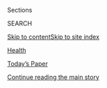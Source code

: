 <div id="app">

<div>

<div class="NYTAppHideMasthead css-zz1s19 e1suatyy0">

<div class="section css-ui9rw0 e1suatyy2">

<div class="css-11hrj97 er09x8g0">

<div class="css-6n7j50">

</div>

<span class="css-1dv1kvn">Sections</span>

<div class="css-10488qs">

<span class="css-1dv1kvn">SEARCH</span>

</div>

[Skip to content](#site-content)[Skip to site
index](#site-index)

</div>

<div id="masthead-section-label" class="css-1fnb9ct eaxe0e00">

[Health](https://www.nytimes3xbfgragh.onion/section/health)

</div>

<div class="css-10698na e1huz5gh0">

</div>

</div>

<div id="masthead-bar-one" class="section hasLinks css-15hmgas e1csuq9d3">

<div class="css-uqyvli e1csuq9d0">

</div>

<div class="css-1uqjmks e1csuq9d1">

</div>

<div class="css-9e9ivx">

[](https://myaccount.nytimes3xbfgragh.onion/auth/login?response_type=cookie&client_id=vi)

</div>

<div class="css-1bvtpon e1csuq9d2">

[Today’s Paper](https://www.nytimes3xbfgragh.onion/section/todayspaper)

</div>

</div>

</div>

</div>

<div data-aria-hidden="false">

<div id="site-content" data-role="main">

<div id="top-wrapper" class="css-15p45cc eaca97t0" type="top">

<div id="top-slug" class="css-19x0jxb eaca97t1" hidden="">

Advertisement

</div>

[Continue reading the main
story](#after-top)

<div class="ad top-wrapper" style="text-align:center;height:100%;display:block;min-height:90px">

<div id="top" class="place-ad" data-position="top" data-size-key="top">

</div>

</div>

<div id="after-top">

</div>

</div>

<div id="collection-health" class="section css-15h4p1b e9abtgs0">

<div class="css-1j21atc e1svk9qx1">

<div class="css-fmiefx e1svk9qx2">

<div class="css-1hk7r2m eu54l5x0">

<div id="sponsor-wrapper" class="css-7a1pgi eaca97t0" type="sponsor" hidden="">

<div id="sponsor-slug" class="css-1l4mleb eaca97t1" hidden="">

Supported by

</div>

[Continue reading the main
story](#after-sponsor)

<div id="sponsor" class="ad sponsor-wrapper" style="text-align:left;height:100%;display:block">

</div>

<div id="after-sponsor">

</div>

</div>

</div>

</div>

<div class="css-nfcc9b e1svk9qx3">

<div class="css-vl9dhg e1svk9qx5">

<div class="css-1nrhkj6 e1svk9qx6">

# Health

<div class="follow-button-placeholder" data-collection-id="">

</div>

</div>

</div>

</div>

</div>

1.  [Health Policy](/section/health/policy)
2.  [Global Health](/column/global-health)
3.  [The New Old Age](/column/the-new-old-age)
4.  [Science](/section/science)
5.  [Well](/section/well/)
6.  [Coronavirus
Outbreak](/news-event/coronavirus)

<div class="css-4svvz1 ekkqrpp0">

<div id="collection-highlights-container" class="section css-18l1u7x e46isfb1">

<div class="template-1 css-gfgt40 ekkqrpp1">

## Highlights

1.  ![<span class="css-kvjpws e1oaj3zl2"><span class="css-1dv1kvn">Credit</span>Meghan
    Dhaliwal for The New York
    Times</span>](https://static01.graylady3jvrrxbe.onion/images/2020/08/04/science/00VIRUS-GLOBAL4/merlin_174091218_11f51e9c-944b-4062-b5fd-9a77638d983f-jumbo.jpg)
    
    <div class="css-gjijuv">
    
    ### GLOBAL HEALTH
    
    ## [‘The Biggest Monster’ Is Spreading. And It’s Not the Coronavirus.](/2020/08/03/health/coronavirus-tuberculosis-aids-malaria.html)
    
    Tuberculosis kills 1.5 million people each year. Lockdowns and
    supply-chain disruptions threaten progress against the disease as
    well as H.I.V. and
    malaria.
    
    <span class="css-me3p27"></span><span class="css-1dydysp e4e4i5l3"></span><span class="css-9voj2j">By
    <span class="css-1baulvz last-byline" itemprop="name">Apoorva
    Mandavilli</span></span>
    
    </div>

2.  ![<span class="css-1nk1g0h e1oaj3zl2"><span class="css-1dv1kvn">Credit</span>Callaghan
    O'Hare for The New York
    Times</span>](https://static01.graylady3jvrrxbe.onion/images/2020/07/23/science/00VIRUS-TELEHEALTH1/00VIRUS-TELEHEALTH1-videoLarge-v2.jpg)
    
    <div class="css-10wtrbd">
    
    ## [Is Telemedicine Here to Stay?](/2020/08/03/health/covid-telemedicine-congress.html)
    
    The answer largely depends on whether Medicare and private health
    insurers will adequately cover virtual doctor visits once
    coronavirus outbreaks
    subside.
    
    <span class="css-me3p27"></span><span class="css-1dydysp e4e4i5l3"></span><span class="css-9voj2j">By
    <span class="css-1baulvz last-byline" itemprop="name">Reed
    Abelson</span></span>
    
    </div>

3.  ![<span class="css-1nk1g0h e1oaj3zl2"><span class="css-1dv1kvn">Credit</span>Sean
    Gallup/Getty
    Images</span>](https://static01.graylady3jvrrxbe.onion/images/2020/08/03/science/03DEMENTIA-DECLINE/03DEMENTIA-DECLINE-videoLarge.jpg)
    
    <div class="css-10wtrbd">
    
    ## [Dementia on the Retreat in the U.S. and Europe](/2020/08/03/health/alzheimers-dementia-rates.html)
    
    Rates of dementia have steadily fallen over the past 25 years, a new
    study finds. But the disease is increasingly common in some parts of
    the
    world.
    
    <span class="css-me3p27"></span><span class="css-1dydysp e4e4i5l3"></span><span class="css-9voj2j">By
    <span class="css-1baulvz last-byline" itemprop="name">Gina
    Kolata</span></span>
    
    </div>

4.  ![<span class="css-1nk1g0h e1oaj3zl2"><span class="css-1dv1kvn">Credit</span>Evan
    Vucci/Associated
    Press</span>](https://static01.graylady3jvrrxbe.onion/images/2020/08/02/science/02virus-health/merlin_175125270_9d6d3346-1690-42d2-ae22-9034fc49dbd5-videoLarge.jpg)
    
    <div class="css-10wtrbd">
    
    ## [Birx Says U.S. Epidemic Is in a ‘New Phase’](/2020/08/02/health/dr-birx-coronavirus-phase.html)
    
    She and other top health officials in the Trump administration warn
    states of a deepening spread of the coronavirus, in both rural and
    urban
    areas.
    
    <span class="css-me3p27"></span><span class="css-1dydysp e4e4i5l3"></span><span class="css-9voj2j">By
    <span class="css-1baulvz last-byline" itemprop="name">Benedict
    Carey</span></span>
    
    </div>

</div>

<div class="css-1xdhyk6 e46isfb0">

<div class="css-zk12ih ef6si7p0">

1.  ![<span class="css-1hhnwbi e1oaj3zl2"><span class="css-1dv1kvn">Credit</span>Thomas
    Barwick/Getty
    Images</span>](https://static01.graylady3jvrrxbe.onion/images/2020/07/31/science/31virus-camp01/merlin_173213445_1b4f2c23-3cd1-4419-95a4-4ce2d53fc649-videoLarge.jpg)
    
    <div class="css-10wtrbd">
    
    ## [The Coronavirus Infected Hundreds at a Georgia Summer Camp](/2020/07/31/health/coronavirus-children-camp.html)
    
    The camp took precautions but did not require campers to wear masks,
    the C.D.C. reported. Singing and cheering may have helped spread the
    virus.
    
    <span class="css-me3p27"></span><span class="css-1dydysp e4e4i5l3"></span><span class="css-9voj2j">By
    <span class="css-1baulvz last-byline" itemprop="name">Roni Caryn
    Rabin</span></span>
    
    </div>

2.  ![<span class="css-1hhnwbi e1oaj3zl2"><span class="css-1dv1kvn">Credit</span>Lynne
    Sladky/Associated
    Press</span>](https://static01.graylady3jvrrxbe.onion/images/2020/07/28/science/28VIRUS-TRACE3/28VIRUS-TRACE3-videoLarge.jpg)
    
    <div class="css-10wtrbd">
    
    ## [Contact Tracing Is Failing in Many States. Here’s Why.](/2020/07/31/health/covid-contact-tracing-tests.html)
    
    Inadequate testing and protracted delays in producing results have
    crippled tracking and hampered efforts to contain major
    outbreaks.
    
    <span class="css-me3p27"></span><span class="css-1dydysp e4e4i5l3"></span><span class="css-9voj2j">By
    <span class="css-1baulvz" itemprop="name">Jennifer Steinhauer</span>
    and <span class="css-1baulvz last-byline" itemprop="name">Abby
    Goodnough</span></span>
    
    </div>

3.  ### The New Old Age
    
    ![<span class="css-1hhnwbi e1oaj3zl2"><span class="css-1dv1kvn">Credit</span>Mike
    Belleme for The New York
    Times</span>](https://static01.graylady3jvrrxbe.onion/images/2020/08/04/science/31SCI-SPAN/31SCI-SPAN-videoLarge.jpg)
    
    <div class="css-10wtrbd">
    
    ## [Should Youth Come First in Coronavirus Care?](/2020/07/31/health/coronavirus-ethics-rationing-elderly.html)
    
    If medical rationing becomes necessary, some older adults are
    prepared to step aside. But many have the opposite concern: that
    they will be arbitrarily sent to the rear of the
    line.
    
    <span class="css-me3p27"></span><span class="css-1dydysp e4e4i5l3"></span><span class="css-9voj2j">By
    <span class="css-1baulvz last-byline" itemprop="name">Paula
    Span</span></span>
    
    </div>

4.  ![<span class="css-1hhnwbi e1oaj3zl2"><span class="css-1dv1kvn">Credit</span>Behrouz
    Mehri/Agence France-Presse — Getty
    Images</span>](https://static01.graylady3jvrrxbe.onion/images/2020/07/27/science/00VIRUS-DIAMOND1/00VIRUS-DIAMOND1-videoLarge.jpg)
    
    <div class="css-10wtrbd">
    
    ## [Aboard the Diamond Princess, a Case Study in Aerosol Transmission](/2020/07/30/health/diamond-princess-coronavirus-aerosol.html)
    
    A computer model of the cruise-ship outbreak found that the virus
    spread most readily in microscopic droplets light enough to linger
    in the
    air.
    
    <span class="css-me3p27"></span><span class="css-1dydysp e4e4i5l3"></span><span class="css-9voj2j">By
    <span class="css-1baulvz" itemprop="name">Benedict Carey</span> and
    <span class="css-1baulvz last-byline" itemprop="name">James
    Glanz</span></span>
    
    </div>

5.  ![<span class="css-1hhnwbi e1oaj3zl2"><span class="css-1dv1kvn">Credit</span>Mario
    Tama/Getty
    Images</span>](https://static01.graylady3jvrrxbe.onion/images/2020/08/01/science/30VIRUS-CHILDREN1/30VIRUS-CHILDREN1-videoLarge.jpg)
    
    <div class="css-10wtrbd">
    
    ## [Children May Carry Coronavirus at High Levels, Study Finds](/2020/07/30/health/coronavirus-children.html)
    
    The research does not prove that infected children are contagious,
    but it should influence the debate about reopening schools, some
    experts
    said.
    
    <span class="css-me3p27"></span><span class="css-1dydysp e4e4i5l3"></span><span class="css-9voj2j">By
    <span class="css-1baulvz last-byline" itemprop="name">Apoorva
    Mandavilli</span></span>
    
    </div>

</div>

</div>

</div>

<div id="mid1-wrapper" class="css-1mn4oms eaca97t0" type="rank">

<div id="mid1-slug" class="css-1tag3rd eaca97t1">

Advertisement

</div>

[Continue reading the main
story](#after-mid1)

<div id="mid1" class="ad mid1-wrapper" style="text-align:center;height:100%;display:block">

</div>

<div id="after-mid1">

</div>

</div>

<div class="section 5-band css-jhqenn ep7jkp60">

## [From Well](/section/well)

[More in From Well
    »](/section/well)

1.  ![<span class="css-1hhnwbi e1oaj3zl2"><span class="css-1dv1kvn">Credit</span>Gracia
    Lam</span>](https://static01.graylady3jvrrxbe.onion/images/2020/08/04/science/03BRODY-STRANGERS-illo/03BRODY-STRANGERS-illo-videoLarge.jpg)
    
    <div class="css-10wtrbd">
    
    ## [The Benefits of Talking to Strangers](/2020/08/03/well/family/the-benefits-of-talking-to-strangers.html)
    
    Casual connections with people we encounter in the course of daily
    life can give us the sense of belonging to a
    community.
    
    <span class="css-me3p27"></span><span class="css-1dydysp e4e4i5l3"></span><span class="css-9voj2j">By
    <span class="css-1baulvz last-byline" itemprop="name">Jane E.
    Brody</span></span>
    
    </div>

2.  ![<span class="css-1hhnwbi e1oaj3zl2"><span class="css-1dv1kvn">Credit</span>Hana
    Asano for The New York
    Times</span>](https://static01.graylady3jvrrxbe.onion/images/2020/08/04/well/physed-runner/physed-runner-videoLarge-v2.jpg)
    
    <div class="css-10wtrbd">
    
    ## [Is Your Blood Sugar Undermining Your Workouts?](/2020/07/29/well/move/blood-sugar-diet-foods-workouts-exercise-muscles.html)
    
    Eating a diet high in sugar and processed foods could dent our
    long-term health in part by changing how well our bodies respond to
    exercise.
    
    <span class="css-me3p27"></span><span class="css-1dydysp e4e4i5l3"></span><span class="css-9voj2j">By
    <span class="css-1baulvz last-byline" itemprop="name">Gretchen
    Reynolds</span></span>
    
    </div>

3.  ![<span class="css-1hhnwbi e1oaj3zl2"><span class="css-1dv1kvn">Credit</span>Getty
    Images</span>](https://static01.graylady3jvrrxbe.onion/images/2020/08/03/well/03klass-summer/03klass-summer-videoLarge.jpg)
    
    <div class="css-10wtrbd">
    
    ## [In This Pandemic Summer, Don’t Forget About Kids’ Other Risks](/2020/08/03/well/family/children-summer-safety.html)
    
    Reinforcing summer safety with some of the special twists and
    dangers of this dangerous and twisty
    time.
    
    <span class="css-me3p27"></span><span class="css-1dydysp e4e4i5l3"></span><span class="css-9voj2j">By
    <span class="css-1baulvz last-byline" itemprop="name">Perri Klass,
    M.D.</span></span>
    
    </div>

4.  ![<span class="css-1hhnwbi e1oaj3zl2"><span class="css-1dv1kvn">Credit</span>Gracia
    Lam</span>](https://static01.graylady3jvrrxbe.onion/images/2020/07/28/science/WEL-BRODY-YOUTHEATINGDISORDER/WEL-BRODY-YOUTHEATINGDISORDER-videoLarge.jpg)
    
    <div class="css-10wtrbd">
    
    ## [Weekly Health Quiz: Covid, Weight Gain and Intermittent Fasting](/interactive/2020/07/31/well/live/31healthquiz-07312020.html)
    
    Test your knowledge of this week’s health
    news.
    
    <span class="css-me3p27"></span><span class="css-1dydysp e4e4i5l3"></span><span class="css-9voj2j">By
    <span class="css-1baulvz last-byline" itemprop="name">Toby
    Bilanow</span></span>
    
    </div>

5.  ![<span class="css-1hhnwbi e1oaj3zl2"><span class="css-1dv1kvn">Credit</span>Furze
    Chan</span>](https://static01.graylady3jvrrxbe.onion/images/2020/07/22/multimedia/00well-loneliness/00well-loneliness-videoLarge.jpg)
    
    <div class="css-10wtrbd">
    
    ## [Pandemic Loneliness in Late Life](/2020/07/30/well/mind/pandemic-loneliness-in-late-life.html)
    
    Many seniors comply with the physical distancing and stay-at-home
    orders, even as we understand that social isolation generates the
    lethal byproducts of
    loneliness.
    
    <span class="css-me3p27"></span><span class="css-1dydysp e4e4i5l3"></span><span class="css-9voj2j">By
    <span class="css-1baulvz last-byline" itemprop="name">Susan
    Gubar</span></span>
    
    </div>

</div>

<div class="section 5-band css-jhqenn ep7jkp60">

## [The Coronavirus Outbreak](/news-event/coronavirus)

[More in The Coronavirus Outbreak
    »](/news-event/coronavirus)

1.  ![<span class="css-1hhnwbi e1oaj3zl2"><span class="css-1dv1kvn">Credit</span>Emily
    Kask for The New York
    Times</span>](https://static01.graylady3jvrrxbe.onion/images/2020/07/31/us/00virus-collegeprep01/merlin_175178988_969779f2-30fe-46fa-bc7f-fa9c7a176a5c-videoLarge.jpg)
    
    <div class="css-10wtrbd">
    
    ## [Covid Tests and Quarantines: Colleges Brace for an Uncertain Fall](/2020/08/02/us/covid-college-reopening.html)
    
    Colleges are racing to reconfigure dorms, expand testing programs
    and establish detailed social distancing rules. And then, what to do
    about
    sex?
    
    <span class="css-me3p27"></span><span class="css-1dydysp e4e4i5l3"></span><span class="css-9voj2j">By
    <span class="css-1baulvz" itemprop="name">Anemona Hartocollis</span>
    and <span class="css-1baulvz last-byline" itemprop="name">Shawn
    Hubler</span></span>
    
    </div>

2.  ![<span class="css-1hhnwbi e1oaj3zl2"><span class="css-1dv1kvn">Credit</span>September
    Dawn Bottoms/The New York
    Times</span>](https://static01.graylady3jvrrxbe.onion/images/2020/08/03/business/03up-virus-bills/03up-virus-bills-videoLarge-v2.jpg)
    
    <div class="css-10wtrbd">
    
    ## [A Hospital Forgot to Bill Her Coronavirus Test. It Cost Her $1,980.](/2020/08/03/upshot/nj-coronavirus-medical-bill.html)
    
    Send us your medical bills. We’ll use them to investigate hospital
    and doctor billing
    practices.
    
    <span class="css-me3p27"></span><span class="css-1dydysp e4e4i5l3"></span><span class="css-9voj2j">By
    <span class="css-1baulvz last-byline" itemprop="name">Sarah
    Kliff</span></span>
    
    </div>

3.  ![<span class="css-1hhnwbi e1oaj3zl2"><span class="css-1dv1kvn">Credit</span>Callaghan
    O'Hare for The New York
    Times</span>](https://static01.graylady3jvrrxbe.onion/images/2020/07/23/science/00VIRUS-TELEHEALTH1/00VIRUS-TELEHEALTH1-videoLarge-v2.jpg)
    
    <div class="css-10wtrbd">
    
    ## [Is Telemedicine Here to Stay?](/2020/08/03/health/covid-telemedicine-congress.html)
    
    The answer largely depends on whether Medicare and private health
    insurers will adequately cover virtual doctor visits once
    coronavirus outbreaks
    subside.
    
    <span class="css-me3p27"></span><span class="css-1dydysp e4e4i5l3"></span><span class="css-9voj2j">By
    <span class="css-1baulvz last-byline" itemprop="name">Reed
    Abelson</span></span>
    
    </div>

4.  ![<span class="css-1hhnwbi e1oaj3zl2"><span class="css-1dv1kvn">Credit</span>Mike
    Belleme for The New York
    Times</span>](https://static01.graylady3jvrrxbe.onion/images/2020/08/04/science/31SCI-SPAN/31SCI-SPAN-videoLarge.jpg)
    
    <div class="css-10wtrbd">
    
    ## [Should Youth Come First in Coronavirus Care?](/2020/07/31/health/coronavirus-ethics-rationing-elderly.html)
    
    If medical rationing becomes necessary, some older adults are
    prepared to step aside. But many have the opposite concern: that
    they will be arbitrarily sent to the rear of the
    line.
    
    <span class="css-me3p27"></span><span class="css-1dydysp e4e4i5l3"></span><span class="css-9voj2j">By
    <span class="css-1baulvz last-byline" itemprop="name">Paula
    Span</span></span>
    
    </div>

5.  ![<span class="css-1hhnwbi e1oaj3zl2"><span class="css-1dv1kvn">Credit</span>James
    Steinberg</span>](https://static01.graylady3jvrrxbe.onion/images/2020/08/04/science/04BAYES-illo/04BAYES-illo-videoLarge.jpg)
    
    <div class="css-10wtrbd">
    
    ## [How to Think Like an Epidemiologist](/2020/08/04/science/coronavirus-bayes-statistics-math.html)
    
    Don’t worry, a little Bayesian analysis won’t hurt
    you.
    
    <span class="css-me3p27"></span><span class="css-1dydysp e4e4i5l3"></span><span class="css-9voj2j">By
    <span class="css-1baulvz last-byline" itemprop="name">Siobhan
    Roberts</span></span>
    
    </div>

</div>

<div id="mid2-wrapper" class="css-1mn4oms eaca97t0" type="rank">

<div id="mid2-slug" class="css-1tag3rd eaca97t1">

Advertisement

</div>

[Continue reading the main
story](#after-mid2)

<div id="mid2" class="ad mid2-wrapper" style="text-align:center;height:100%;display:block">

</div>

<div id="after-mid2">

</div>

</div>

</div>

<div class="css-185go5a e1o5byef0">

<div class="css-15cbhtu">

  - [Latest](#stream-panel)
  - <span class="css-6n7j50">Search</span>
    <div class="control">
    <div class="label-container css-1dv1kvn">
    Search
    </div>
    <div class="css-wm4t3d">
    **<span id="clear-search-input" class="css-1dv1kvn">Clear this text
    input</span>
    </div>
    </div>
    <span class="css-1iovbfw"></span>

<div id="stream-panel" class="section css-8msx5b e1jz0cab1">

<div class="css-13mho3u">

1.  
    
    <div class="css-1cp3ece">
    
    <div class="css-1l4spti">
    
    [](/2020/08/03/world/coronavirus-covid-19.html)
    
    <div class="css-79elbk">
    
    ![](https://static01.graylady3jvrrxbe.onion/images/2020/08/03/us/politics/03virus-briefing-fauci/merlin_175155375_a565045c-e0d8-4c45-96ec-718c6bf140c0-thumbWide.jpg?quality=75&auto=webp&disable=upscale)
    
    </div>
    
    ## Coronavirus Live Updates: Fauci Supports Birx’s Assessment After Trump Criticizes Her
    
    Counting for the 2020 census will end on Sept. 30, a month earlier
    than previously announced, the Census Bureau said. Some U.S. schools
    have begun to reopen, with fraught
    results.
    
    <div class="css-1nqbnmb ea5icrr0">
    
    </div>
    
    </div>
    
    <div class="css-1lc2l26 e1xfvim33">
    
    </div>
    
    </div>

2.  
    
    <div class="css-1cp3ece">
    
    <div class="css-1l4spti">
    
    [](/2020/08/03/reader-center/coronavirus-medical-bills.html)
    
    <div class="css-79elbk">
    
    ![](https://static01.graylady3jvrrxbe.onion/images/2020/07/30/autossell/30up-medicalbills-callout-still/30up-medicalbills-callout-still-thumbWide.png?quality=75&auto=webp&disable=upscale)
    
    </div>
    
    ## Share Your Medical Bills for Coronavirus
    
    As we explore how the pandemic is changing U.S. health care, you can
    help by showing what you’re being charged for testing and treatment.
    
    <div class="css-1nqbnmb ea5icrr0">
    
    By <span class="css-1n7hynb">Sarah
    Kliff</span>
    
    </div>
    
    </div>
    
    <div class="css-1lc2l26 e1xfvim33">
    
    </div>
    
    </div>

3.  
    
    <div class="css-1cp3ece">
    
    <div class="css-1l4spti">
    
    [](/2020/08/03/upshot/nj-coronavirus-medical-bill.html)
    
    <div class="css-79elbk">
    
    ![](https://static01.graylady3jvrrxbe.onion/images/2020/08/03/business/03up-virus-bills/03up-virus-bills-thumbWide-v2.jpg?quality=75&auto=webp&disable=upscale)
    
    </div>
    
    ## A Hospital Forgot to Bill Her Coronavirus Test. It Cost Her $1,980.
    
    Send us your medical bills. We’ll use them to investigate hospital
    and doctor billing practices.
    
    <div class="css-1nqbnmb ea5icrr0">
    
    By <span class="css-1n7hynb">Sarah
    Kliff</span>
    
    </div>
    
    </div>
    
    <div class="css-1lc2l26 e1xfvim33">
    
    </div>
    
    </div>

4.  
    
    <div class="css-1cp3ece">
    
    <div class="css-1l4spti">
    
    [](/2020/08/03/reader-center/healthcare-workers-coronavirus-care.html)
    
    <div class="css-79elbk">
    
    ![](https://static01.graylady3jvrrxbe.onion/images/2020/08/03/business/03providers-callout/03providers-callout-thumbWide.jpg?quality=75&auto=webp&disable=upscale)
    
    </div>
    
    ## Providers: How Has Covid-19 Changed Your Practice?
    
    We want to hear from health care providers in the U.S. about how the
    pandemic has changed work.
    
    <div class="css-1nqbnmb ea5icrr0">
    
    By <span class="css-1n7hynb">Sarah
    Kliff</span>
    
    </div>
    
    </div>
    
    <div class="css-1lc2l26 e1xfvim33">
    
    </div>
    
    </div>

5.  
    
    <div class="css-1cp3ece">
    
    <div class="css-1l4spti">
    
    [](/2020/08/02/us/politics/coronavirus-vaccine.html)
    
    <div class="css-79elbk">
    
    ![](https://static01.graylady3jvrrxbe.onion/images/2020/08/02/us/politics/02dc-virus-vaccine-trump/02dc-virus-vaccine-trump-thumbWide.jpg?quality=75&auto=webp&disable=upscale)
    
    </div>
    
    ## Scientists Worry About Political Influence Over Coronavirus Vaccine Project
    
    Operation Warp Speed has moved along at a rapid clip. But some
    people involved in the process fear pressure to deliver an October
    surprise for President Trump.
    
    <div class="css-1nqbnmb ea5icrr0">
    
    By <span class="css-1n7hynb">Sharon LaFraniere, Katie Thomas, Noah
    Weiland, Peter Baker <span>and</span> Annie
    Karni</span>
    
    </div>
    
    </div>
    
    <div class="css-1lc2l26 e1xfvim33">
    
    </div>
    
    </div>

6.  
    
    <div class="css-1cp3ece">
    
    <div class="css-1l4spti">
    
    [](/2020/08/02/world/coronavirus-covid-19.html)
    
    <div class="css-79elbk">
    
    ![](https://static01.graylady3jvrrxbe.onion/images/2020/08/03/us/us-briefing-promo-image-print/us-briefing-promo-image-thumbWide.jpg?quality=75&auto=webp&disable=upscale)
    
    </div>
    
    ## Birx Warns That U.S. Epidemic Is in a ‘New Phase’
    
    Colleges are preparing to welcome students back to a complicated
    campus setting. India’s home minister tests
    positive.
    
    <div class="css-1nqbnmb ea5icrr0">
    
    </div>
    
    </div>
    
    <div class="css-1lc2l26 e1xfvim33">
    
    </div>
    
    </div>

7.  
    
    <div class="css-1cp3ece">
    
    <div class="css-1l4spti">
    
    [](/2020/08/01/us/Connie-culp-dead-face-transplant.html)
    
    <div class="css-79elbk">
    
    ![](https://static01.graylady3jvrrxbe.onion/images/2020/08/04/multimedia/01xp-connieculp-pix1/01xp-connieculp-pix1-thumbWide.jpg?quality=75&auto=webp&disable=upscale)
    
    </div>
    
    ## Connie Culp, First Face Transplant Recipient in U.S., Dies at 57
    
    Her near-total transplant in 2008 was at the time the most complex
    one ever performed. She was the fourth patient in the world to
    undergo such a procedure.
    
    <div class="css-1nqbnmb ea5icrr0">
    
    By <span class="css-1n7hynb">Bryan
    Pietsch</span>
    
    </div>
    
    </div>
    
    <div class="css-1lc2l26 e1xfvim33">
    
    </div>
    
    </div>

8.  
    
    <div class="css-1cp3ece">
    
    <div class="css-1l4spti">
    
    [](/2020/08/01/world/coronavirus-covid-19.html)
    
    <div class="css-79elbk">
    
    ![](https://static01.graylady3jvrrxbe.onion/images/2020/08/03/us/us-briefing-promo-image-print/us-briefing-promo-image-thumbWide.jpg?quality=75&auto=webp&disable=upscale)
    
    </div>
    
    ## Infections Swamp the U.S., Which Recorded 42% of All Its Coronavirus Cases in July
    
    Thousands in Berlin protest Germany’s coronavirus measures. The
    virus is picking up speed in the Midwest. A summer camp in Georgia
    apologizes for hosting a retreat after hundreds who attended were
    infected.
    
    <div class="css-1nqbnmb ea5icrr0">
    
    </div>
    
    </div>
    
    <div class="css-1lc2l26 e1xfvim33">
    
    </div>
    
    </div>

9.  
    
    <div class="css-1cp3ece">
    
    <div class="css-1l4spti">
    
    [](/2020/08/01/world/asia/coronavirus-vaccine-india.html)
    
    <div class="css-79elbk">
    
    ![](https://static01.graylady3jvrrxbe.onion/images/2020/08/02/world/02virus-india-vaccine/merlin_175095756_ab6859c7-a529-4f1f-809d-0b4ccf992203-thumbWide.jpg?quality=75&auto=webp&disable=upscale)
    
    </div>
    
    ## Indian Billionaires Bet Big on Head Start in Coronavirus Vaccine Race
    
    The world’s largest vaccine producer, the Serum Institute, announced
    a plan to make hundreds of millions of doses of an unproven
    inoculation. It’s a gamble with a huge upside. And huge risks.
    
    <div class="css-1nqbnmb ea5icrr0">
    
    By <span class="css-1n7hynb">Jeffrey
    Gettleman</span>
    
    </div>
    
    </div>
    
    <div class="css-1lc2l26 e1xfvim33">
    
    </div>
    
    </div>

10. 
    
    <div class="css-1cp3ece">
    
    <div class="css-1l4spti">
    
    [](/2020/08/01/science/Covid-bats.html)
    
    <div class="css-79elbk">
    
    ![](https://static01.graylady3jvrrxbe.onion/images/2020/08/04/science/29VIRUS-BATS1/29VIRUS-BATS1-thumbWide.jpg?quality=75&auto=webp&disable=upscale)
    
    </div>
    
    ## Can Humans Give Coronavirus to Bats, and Other Wildlife?
    
    Federal agencies suggest caution in U.S. bat research to avoid
    transmitting the novel coronavirus to wildlife.
    
    <div class="css-1nqbnmb ea5icrr0">
    
    By <span class="css-1n7hynb">James Gorman</span>
    
    </div>
    
    </div>
    
    <div class="css-1lc2l26 e1xfvim33">
    
    </div>
    
    </div>

<div class="css-13mho3u">

<div class="css-1t62hi8">

<div class="css-1stvaey">

Show
More

<div>

<div style="border:0;clip:rect(0 0 0 0);height:1px;margin:-1px;overflow:hidden;white-space:nowrap;padding:0;width:1px;position:absolute" data-role="log" data-aria-live="assertive">

</div>

<div style="border:0;clip:rect(0 0 0 0);height:1px;margin:-1px;overflow:hidden;white-space:nowrap;padding:0;width:1px;position:absolute" data-role="log" data-aria-live="assertive">

</div>

<div style="border:0;clip:rect(0 0 0 0);height:1px;margin:-1px;overflow:hidden;white-space:nowrap;padding:0;width:1px;position:absolute" data-role="log" data-aria-live="polite">

</div>

<div style="border:0;clip:rect(0 0 0 0);height:1px;margin:-1px;overflow:hidden;white-space:nowrap;padding:0;width:1px;position:absolute" data-role="log" data-aria-live="polite">

</div>

</div>

</div>

</div>

</div>

</div>

<div class="css-g6hk37 supplemental">

<div id="mid3-wrapper" class="css-10wkyv7 eaca97t0" type="lede">

<div id="mid3-slug" class="css-1tag3rd eaca97t1">

Advertisement

</div>

[Continue reading the main
story](#after-mid3)

<div id="mid3" class="ad mid3-wrapper" style="text-align:center;height:100%;display:block;min-height:250px">

</div>

<div id="after-mid3">

</div>

</div>

## Follow Us

<div class="module-body">

  - [**<span data-aria-hidden="true">@nythealth</span><span class="css-1dv1kvn">twitter
    page for
    @nythealth</span>](https://twitter.com/nythealth)
  - [**<span data-aria-hidden="true">NYTimesScience</span><span class="css-1dv1kvn">facebook
    page for
    NYTimesScience</span>](https://www.facebookcorewwwi.onion/NYTimesScience)
  - [**<span data-aria-hidden="true">WellNYT</span><span class="css-1dv1kvn">facebook
    page for
    WellNYT</span>](https://www.facebookcorewwwi.onion/WellNYT)
  - [**<span data-aria-hidden="true">@nytimeswell</span><span class="css-1dv1kvn">twitter
    page for @nytimeswell</span>](https://twitter.com/nytimeswell)

</div>

<div id="mktg-wrapper" class="css-oxle51 eaca97t0" type="mktg">

<div id="mktg-slug" class="css-1tag3rd eaca97t1">

Advertisement

</div>

[Continue reading the main
story](#after-mktg)

<div id="mktg" class="ad mktg-wrapper" style="text-align:center;height:100%;display:block">

</div>

<div id="after-mktg">

</div>

</div>

</div>

</div>

</div>

</div>

</div>

</div>

## Site Index

<div>

</div>

## Site Information Navigation

  - [© <span>2020</span> <span>The New York Times
    Company</span>](https://help.nytimes3xbfgragh.onion/hc/en-us/articles/115014792127-Copyright-notice)

<!-- end list -->

  - [NYTCo](https://www.nytco.com/)
  - [Contact
    Us](https://help.nytimes3xbfgragh.onion/hc/en-us/articles/115015385887-Contact-Us)
  - [Work with us](https://www.nytco.com/careers/)
  - [Advertise](https://nytmediakit.com/)
  - [T Brand Studio](http://www.tbrandstudio.com/)
  - [Your Ad
    Choices](https://www.nytimes3xbfgragh.onion/privacy/cookie-policy#how-do-i-manage-trackers)
  - [Privacy](https://www.nytimes3xbfgragh.onion/privacy)
  - [Terms of
    Service](https://help.nytimes3xbfgragh.onion/hc/en-us/articles/115014893428-Terms-of-service)
  - [Terms of
    Sale](https://help.nytimes3xbfgragh.onion/hc/en-us/articles/115014893968-Terms-of-sale)
  - [Site
    Map](https://spiderbites.nytimes3xbfgragh.onion)
  - [Help](https://help.nytimes3xbfgragh.onion/hc/en-us)
  - [Subscriptions](https://www.nytimes3xbfgragh.onion/subscription?campaignId=37WXW)

</div>

</div>

